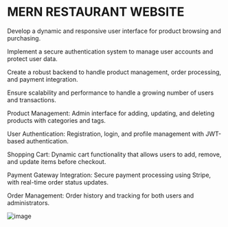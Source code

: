 # MERN RESTAURANT WEBSITE

Develop a dynamic and responsive user interface for product browsing and purchasing.

Implement a secure authentication system to manage user accounts and protect user data.

Create a robust backend to handle product management, order processing, and payment integration.

Ensure scalability and performance to handle a growing number of users and transactions.

Product Management: Admin interface for adding, updating, and deleting products with categories and tags.

User Authentication: Registration, login, and profile management with JWT-based authentication.

Shopping Cart: Dynamic cart functionality that allows users to add, remove, and update items before checkout.

Payment Gateway Integration: Secure payment processing using Stripe, with real-time order status updates.

Order Management: Order history and tracking for both users and administrators.

![image](https://github.com/user-attachments/assets/90b930f3-534d-44a8-9e3c-6d3d0221db17)
